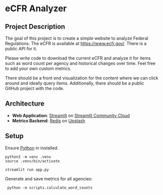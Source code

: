 # eCFR Analyzer

## Project Description

The goal of this project is to create a simple website to analyze Federal Regulations.
The eCFR is available at https://www.ecfr.gov/. There is a public API for it.

Please write code to download the current eCFR and analyze it for items such as word count per agency and historical
changes over time.
Feel free to add your own custom metrics.

There should be a front end visualization for the content where we can click around and ideally query items.
Additionally, there should be a public GitHub project with the code.

## Architecture

- **Web Application**: [Streamlit](https://github.com/streamlit/streamlit)
  on [Streamlit Community Cloud](https://streamlit.io/cloud)
- **Metrics Backend**: [Redis](https://redis.io/) on [Upstash](https://upstash.com/)

## Setup

Ensure [Python](https://www.python.org/downloads/) in installed.

```shell
python3 -m venv .venv
source .venv/bin/activate
```

```
streamlit run app.py
```

Generate and save metrics for all agencies:

```shell
 python -m scripts.calculate_word_counts
```
